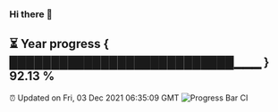 ### Hi there 👋
⏳ Year progress { ███████████████████████████▁▁▁ } 92.13 %
---
⏰ Updated on Fri, 03 Dec 2021 06:35:09 GMT
![Progress Bar CI](https://github.com/liununu/liununu/workflows/Progress%20Bar%20CI/badge.svg)
